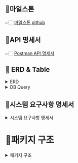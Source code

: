 ## 📌마일스톤

👉🏻 <a href="https://github.com/users/devNana222/projects/1/views/1">마일스톤 github</a>

## 📌API 명세서

👉🏻  <a href="https://documenter.getpostman.com/view/34151728/2sAXxQdX3T">Postman API 명세서</a>


## 📌 ERD & Table
<details>
  <summary>ERD</summary>
<div>

  ![img._erd.png](database/img_erd.png)

</div>
</details>

<details>
<summary>DB Query</summary>
<div>

```mysql

CREATE TABLE customer (
    customer_id INT PRIMARY KEY AUTO_INCREMENT,
    cart_id INT,
    customer INT NOT NULL,
    reg_date TIMESTAMP DEFAULT CURRENT_TIMESTAMP,
    edit_date TIMESTAMP DEFAULT CURRENT_TIMESTAMP ON UPDATE CURRENT_TIMESTAMP
);

CREATE TABLE product (
product_id INT PRIMARY KEY AUTO_INCREMENT,
product_nm VARCHAR(255) NOT NULL,
price INT NOT NULL,
reg_date TIMESTAMP DEFAULT CURRENT_TIMESTAMP,
edit_date TIMESTAMP DEFAULT CURRENT_TIMESTAMP ON UPDATE CURRENT_TIMESTAMP
);

CREATE TABLE product_inventory (
id INT PRIMARY KEY AUTO_INCREMENT,
product_id INT NOT NULL,
amount INT NOT NULL,
edit_date TIMESTAMP DEFAULT CURRENT_TIMESTAMP ON UPDATE CURRENT_TIMESTAMP
);

CREATE TABLE `order` (
order_id INT PRIMARY KEY AUTO_INCREMENT,
customer_id INT NOT NULL,
order_total_price INT NOT NULL,
reg_date TIMESTAMP DEFAULT CURRENT_TIMESTAMP,
edit_date TIMESTAMP DEFAULT CURRENT_TIMESTAMP ON UPDATE CURRENT_TIMESTAMP
);

CREATE TABLE order_product (
id INT PRIMARY KEY AUTO_INCREMENT,
order_id INT NOT NULL,
product_id INT NOT NULL,
amount INT NOT NULL,
price INT NOT NULL,
reg_date TIMESTAMP DEFAULT CURRENT_TIMESTAMP
);

CREATE TABLE cart (
cart_id INT PRIMARY KEY AUTO_INCREMENT,
product_id INT NOT NULL,
amount INT NOT NULL,
reg_id VARCHAR(255),
edit_date TIMESTAMP DEFAULT CURRENT_TIMESTAMP ON UPDATE CURRENT_TIMESTAMP
);

```

</div>
</details>


## 📌시스템 요구사항 명세서
<details>
  <summary>시스템 요구사항 명세서</summary>
<div>

## 1. 개요
### 1.1 목적
본 문서는 E-Commerce 상품 주문서비스의 요구사항을 명세합니다.

### 1.2 범위
E-Commerce System은 다음의 기능을 제공합니다.
* 고객 포인트 충전 / 사용
* 제품 검색 / 관리
* 최근3일간 판매 top5 검색
* 결제 및 주문 처리
* 장바구니 관리

### 1.3 용어 정의 및 약어
* 고객 : 제품을 구매하는 사용자.
* 장바구니 : 고객이 관심있는 물품을 임시로 담아두는 가상 공간.
* 결제 : 고객이 제품을 구매함. 단, 결제수단은 충전된 포인트를 사용하며 결제는 외부 시스템에 의해 이루어진다.
* API: Application Programming Interface
* SRS: System Requirements Specification


## 2. 시스템 개요
### 2.1 제품 기능
이 시스템은 다음과 같은 주요 기능을 제공한다.
1. 포인트 충전 / 조회

2. 상품 조회

3. 주문 / 결제

4. 상위 상품 조회

5. 장바구니에 상품 추가 / 삭제 / 조회

### 2.2 사용자 특성
* 제품을 구매하고 검색하는 사용자.

### 2.3 운영 환경
* 웹 브라우저 : Chrome, Firefox, Edge, Safari등의 최신 버전
* Web Application Server
    * java 21
    * Spring Boot 3.3.4
    * Spring Data JPA
    * Query DSL
    * JWT
* Messaging Solution
    * Spring Kafka
* DB
    * MySQL 8.0
    * Redis
* Documentation
    * Postman
* 결제 게이트웨이
    * 외부 결제 서비스 Mock API로 대체

## 3. 요구사항
### 3.1 기능적 요구사항
### 3.1.1 잔액 충전 / 조회 API
* 고객 번호와 충전할 포인트를 입력하여 포인트를 충전할 수 있다.
* 충전한 포인트는 고객 번호로 조회할 수 있다.
### 3.1.2 상품 조회 API
* 고객은 상품 정보(ID, 이름, 가격, 잔여수량)를 조회할 수 있다.
### 3.1.3 주문 / 결제
*  고객은 상품 ID와 수량 목록을 입력받아 주문할 수 있다.
*  결제는 기 충전된 잔액을 기반으로 이루어지며 주문할 시 잔액을 차감한다.
*  데이터 분석을 위해 결제 성공 시에 실시간으로 주문 정보를 데이터 플랫폼에 전송해야한다.
*  데이터 플랫폼은 '외부'이며 본 시스템에서는 Mock API, Fake Module등의 방법으로 전송한다.

### 3.1.4 상위 상품 조회
* 최근 3일간 가장 많이 팔린 상위 5개 상품 정보를 제공한다.

### 3.1.5 장바구니에 상품 추가 / 삭제 / 조회
* 고객은 구매 이전에 관심있는 상품들을 장바구니에 적재할 수 있다.

### 3.2 성능 요구사항
* 동시에 여러 주문이 들어올 경우 유저의 보유 잔고에 대한 처리가 정확해야한다.
* 각 상품의 재고 관리가 정상적으로 이루어져 잘못된 주문이 발생하지 않아야한다.
* 상품조회 시 조회 시점의 상품별 잔여수량이 정확해야한다.
### 4. 데이터 요구사항
### 4.1 데이터베이스 구조
* 상품 테이블 : 상품ID, 상품명, 가격, 등록일, 수정일
* 상품 재고 테이블 : ID, 상품 ID, 잔여 수량, 수정일
* 주문 테이블 : 주문ID, 고객ID, 주문 총 금액, 주문일, 수정일
* 주문 상품 테이블 : ID, 주문ID, 상품ID, 주문 수량, 주문 가격, 등록일
* 고객 테이블 : 고객ID, 장바구니 ID, 잔여 point, 등록일, 수정일
* 장바구니 테이블 : 장바구니 ID, 상품ID, 수량, 등록일, 수정일
</div>

</details>

# 📌패키지 구조
<details>
<summary>패키지 구조</summary>
<div>

## layered Architecture 
본 프로젝트는 서비스 별로 패키지를 나눈 *레이어드 아키텍처* 를 따르고 있습니다.<br/>
구조는 필요에의해 유연하게 변경할 계획이며 서비스간, 레이어간의 데이터 의존성을 최소화 하는 것이 목적입니다. 

```html
    ├─main
    │  ├─java
    │  │  └─com
    │  │      └─tdd
    │  │          └─ecommerce
    │  │              ├─customer
    │  │              │  ├─controller
    │  │              │  ├─domain
    │  │              │  ├─dto
    │  │              │  ├─repository
    │  │              │  └─service
    │  │              ├─cart
    │  │              │  ├─controller
    │  │              │  ├─domain
    │  │              │  ├─dto
    │  │              │  ├─repository
    │  │              │  └─service
    │  │              ├─order
    │  │              │  ├─controller
    │  │              │  ├─domain
    │  │              │  ├─dto
    │  │              │  ├─repository
    │  │              │  └─service
    │  │              └─product
    │  │                  ├─controller
    │  │                  ├─domain
    │  │                  ├─dto
    │  │                  ├─repository
    │  │                  └─service

```

</div>
</details>